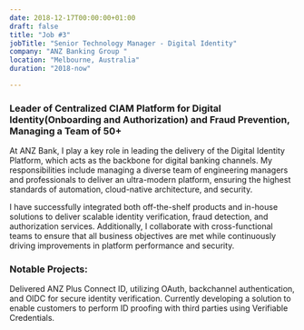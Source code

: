 ```yaml
---
date: 2018-12-17T00:00:00+01:00
draft: false
title: "Job #3"
jobTitle: "Senior Technology Manager - Digital Identity"
company: "ANZ Banking Group "
location: "Melbourne, Australia"
duration: "2018-now"

---
```

### Leader of Centralized CIAM Platform for Digital Identity(Onboarding and Authorization) and Fraud Prevention, Managing a Team of 50+

At ANZ Bank, I play a key role in leading the delivery of the Digital Identity Platform, which acts as the backbone for digital banking channels. My responsibilities include managing a diverse team of engineering managers and professionals to deliver an ultra-modern platform, ensuring the highest standards of automation, cloud-native architecture, and security.

I have successfully integrated both off-the-shelf products and in-house solutions to deliver scalable identity verification, fraud detection, and authorization services. Additionally, I collaborate with cross-functional teams to ensure that all business objectives are met while continuously driving improvements in platform performance and security.

### Notable Projects:

Delivered ANZ Plus Connect ID, utilizing OAuth, backchannel authentication, and OIDC for secure identity verification.
Currently developing a solution to enable customers to perform ID proofing with third parties using Verifiable Credentials.
